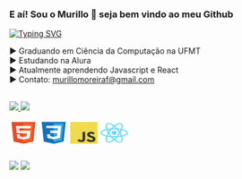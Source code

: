 ### E aí! Sou o Murillo 🐺 seja bem vindo ao meu Github
[![Typing SVG](https://readme-typing-svg.herokuapp.com/?lines=Desenvolvedor+Front-end;Front-end+Developer)](https://git.io/typing-svg)

► Graduando em Ciência da Computação na UFMT<br>
► Estudando na Alura<br>
► Atualmente aprendendo Javascript e React<br>
► Contato: <a href="mailto:murillomoreiraf@gmail.com">murillomoreiraf@gmail.com</a>

<!-- Github Stats -->
<div><br>
  <a href="https://github.com/murillom">
  <img height="180" src="https://github-readme-stats.vercel.app/api?username=murillom&show_icons=true&theme=react&include_all_commits=true&count_private=true"/>
  <img height="180" src="https://github-readme-stats.vercel.app/api/top-langs/?username=murillom&layout=compact&langs_count-16&theme=react"/>
</div>

<!-- Dev icons -->
<div style="display: inline-block"><br>
  <img align="center" alt="murillo-html5" height="40" width="50" src="https://raw.githubusercontent.com/devicons/devicon/master/icons/html5/html5-original.svg"/>
  <img align="center" alt="murillo-css3" height="40" width="50" src="https://raw.githubusercontent.com/devicons/devicon/master/icons/css3/css3-original.svg"/>
  <img align="center" alt="murillo-js" height="40" width="50" src="https://raw.githubusercontent.com/devicons/devicon/master/icons/javascript/javascript-original.svg"/>
  <img align="center" alt="murillo-js" height="40" width="50" src="https://raw.githubusercontent.com/devicons/devicon/master/icons/react/react-original.svg"/>
</div>

##

<!-- Social Badges -->
<div>
  <a href="https://linkedin.com/in/murillofelix" target="_blank"><img src="https://img.shields.io/badge/LinkedIn-0077B5?style=for-the-badge&logo=linkedin&logoColor=white"/></a>
  <a href="https://instagram.com/murillomoreiraf" target="_blank"><img src="https://img.shields.io/badge/Instagram-E4405F?style=for-the-badge&logo=instagram&logoColor=white"/></a>
</div>







<!--
**murillom/murillom** is a ✨ _special_ ✨ repository because its `README.md` (this file) appears on your GitHub profile.

Here are some ideas to get you started:

- 🔭 I’m currently working on ...
- 🌱 I’m currently learning ...
- 👯 I’m looking to collaborate on ...
- 🤔 I’m looking for help with ...
- 💬 Ask me about ...
- 📫 How to reach me: ...
- 😄 Pronouns: ...
- ⚡ Fun fact: ...
-->
